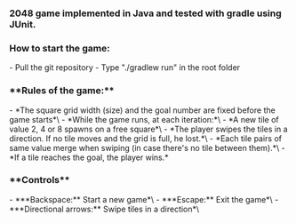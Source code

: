 <h3> 2048 game implemented in Java and tested with gradle using JUnit.</h3>

<h3>How to start the game:</h3>
- Pull the git repository
- Type "./gradlew run" in the root folder

<h3>**Rules of the game:**</h3>
- *The square grid width (size) and the goal number are fixed before the game starts*\
- *While the game runs, at each iteration:*\
  - *A new tile of value 2, 4 or 8 spawns on a free square*\
  - *The player swipes the tiles in a direction. If no tile moves and the grid is full, he lost.*\
  - *Each tile pairs of same value merge when swiping (in case there's no tile between them).*\
  - *If a tile reaches the goal, the player wins.*

<h3>**Controls**</h3>
- ***Backspace:** Start a new game*\
- ***Escape:** Exit the game*\
- ***Directional arrows:** Swipe tiles in a direction*\